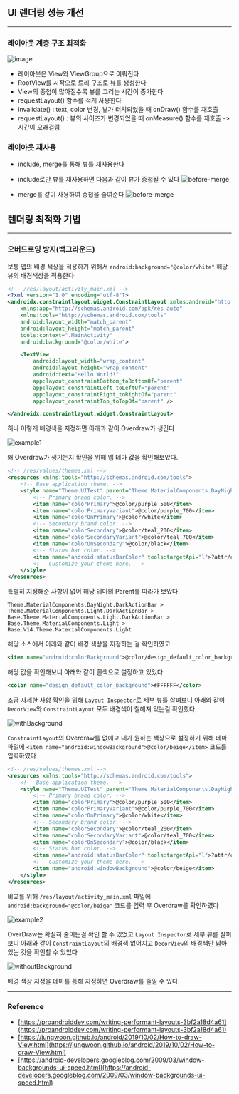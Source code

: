 ## UI 렌더링 성능 개선
---

### 레이아웃 계층 구조 최적화
![image](https://miro.medium.com/max/692/1*abc0UlGj1myFD0eph4pZjQ.png)
 - 레이아웃은 View와 ViewGroup으로 이뤄진다
 - RootView를 시작으로 트리 구조로 뷰를 생성한다
 - View의 중첩이 많아질수록 뷰를 그리는 시간이 증가한다
 - requestLayout() 함수를 적게 사용한다
 - invalidate() : text, color 변경, 뷰가 터치되었을 때 onDraw() 함수를 재호출
 - requestLayout() : 뷰의 사이즈가 변경되었을 때 onMeasure() 함수를 재호출 -> 시간이 오래걸림

### 레이아웃 재사용
 - include, merge를 통해 뷰를 재사용한다

 - include로만 뷰를 재사용하면 다음과 같이 뷰가 중첩될 수 있다
![before-merge](https://miro.medium.com/max/1000/1*Grxj64w7gmVrJxDsk4qDcA.png)

 - merge를 같이 사용하여 중첩을 줄여준다
![before-merge](https://miro.medium.com/max/1000/1*FyzCjMY3e8eUMHzbobRTzg.png)


## 렌더링 최적화 기법
---

### 오버드로잉 방지(백그라운드)
보통 앱의 배경 색상을 적용하기 위해서 `android:background="@color/white"` 해당 뷰의 배경색상을 적용한다
```xml
<!-- /res/layout/activity_main.xml -->
<?xml version="1.0" encoding="utf-8"?>
<androidx.constraintlayout.widget.ConstraintLayout xmlns:android="http://schemas.android.com/apk/res/android"
    xmlns:app="http://schemas.android.com/apk/res-auto"
    xmlns:tools="http://schemas.android.com/tools"
    android:layout_width="match_parent"
    android:layout_height="match_parent"
    tools:context=".MainActivity"
    android:background="@color/white">

    <TextView
        android:layout_width="wrap_content"
        android:layout_height="wrap_content"
        android:text="Hello World!"
        app:layout_constraintBottom_toBottomOf="parent"
        app:layout_constraintLeft_toLeftOf="parent"
        app:layout_constraintRight_toRightOf="parent"
        app:layout_constraintTop_toTopOf="parent" />

</androidx.constraintlayout.widget.ConstraintLayout>
```

허나 이렇게 배경색을 지정하면 아래과 같이 Overdraw가 생긴다

![example1](https://i.imgur.com/Sfjx4BJ.png)

왜 Overdraw가 생기는지 확인을 위해 앱 테마 값을 확인해보았다.
```xml
<!-- /res/values/themes.xml -->
<resources xmlns:tools="http://schemas.android.com/tools">
    <!-- Base application theme. -->
    <style name="Theme.UITest" parent="Theme.MaterialComponents.DayNight.DarkActionBar">
        <!-- Primary brand color. -->
        <item name="colorPrimary">@color/purple_500</item>
        <item name="colorPrimaryVariant">@color/purple_700</item>
        <item name="colorOnPrimary">@color/white</item>
        <!-- Secondary brand color. -->
        <item name="colorSecondary">@color/teal_200</item>
        <item name="colorSecondaryVariant">@color/teal_700</item>
        <item name="colorOnSecondary">@color/black</item>
        <!-- Status bar color. -->
        <item name="android:statusBarColor" tools:targetApi="l">?attr/colorPrimaryVariant</item>
        <!-- Customize your theme here. -->
    </style>
</resources>
```

특별히 지정해준 사항이 없어 해당 테마의 Parent를 따라가 보았다
```
Theme.MaterialComponents.DayNight.DarkActionBar > 
Theme.MaterialComponents.Light.DarkActionBar > 
Base.Theme.MaterialComponents.Light.DarkActionBar >
Base.Theme.MaterialComponents.Light > 
Base.V14.Theme.MaterialComponents.Light
```

해당 소스에서 아래와 같이 배경 색상을 지정하는 걸 확인하였고
```xml
<item name="android:colorBackground">@color/design_default_color_background</item>
``` 

해당 값을 확인해보니 아래와 같이 흰색으로 설정하고 있었다
```xml
<color name="design_default_color_background">#FFFFFF</color>
```

조금 자세한 사항 확인을 위해 `Layout Inspector`로 세부 뷰를 살펴보니
아래와 같이 `DecorView`와 `ConstraintLayout` 모두 배경색이 칠해져 있는걸 확인했다

![withBackground](https://i.imgur.com/9ghKD7B.png)


`ConstraintLayout`의 Overdraw를 없애고 내가 원하는 색상으로 설정하기 위해 테마 파일에 
`<item name="android:windowBackground">@color/beige</item>` 코드를 입력하였다

```xml
<!-- /res/values/themes.xml -->
<resources xmlns:tools="http://schemas.android.com/tools">
    <!-- Base application theme. -->
    <style name="Theme.UITest" parent="Theme.MaterialComponents.DayNight.NoActionBar">
        <!-- Primary brand color. -->
        <item name="colorPrimary">@color/purple_500</item>
        <item name="colorPrimaryVariant">@color/purple_700</item>
        <item name="colorOnPrimary">@color/white</item>
        <!-- Secondary brand color. -->
        <item name="colorSecondary">@color/teal_200</item>
        <item name="colorSecondaryVariant">@color/teal_700</item>
        <item name="colorOnSecondary">@color/black</item>
        <!-- Status bar color. -->
        <item name="android:statusBarColor" tools:targetApi="l">?attr/colorPrimaryVariant</item>
        <!-- Customize your theme here. -->
        <item name="android:windowBackground">@color/beige</item>
    </style>
</resources>
```
비교를 위해 `/res/layout/activity_main.xml` 파일에 `android:background="@color/beige"` 코드를 입력 후 Overdraw를 확인하였다

![example2](https://i.imgur.com/s5LAvBX.png)

OverDraw는 확실히 줄어든걸 확인 할 수 있었고 `Layout Inspector`로 세부 뷰를 살펴보니
아래와 같이 `ConstraintLayout`의 배경색 없어지고 `DecorView`의 배경색만 남아 있는 것을 확인할 수 있었다

![withoutBackground](https://i.imgur.com/hXAo8w0.png)

배경 색상 지정을 테마를 통해 지정하면 Overdraw를 줄일 수 있다



---
 ### Reference 
  - [https://proandroiddev.com/writing-performant-layouts-3bf2a18d4a61](https://proandroiddev.com/writing-performant-layouts-3bf2a18d4a61)
  - [https://jungwoon.github.io/android/2019/10/02/How-to-draw-View.html](https://jungwoon.github.io/android/2019/10/02/How-to-draw-View.html)
  - [https://android-developers.googleblog.com/2009/03/window-backgrounds-ui-speed.html](https://android-developers.googleblog.com/2009/03/window-backgrounds-ui-speed.html)